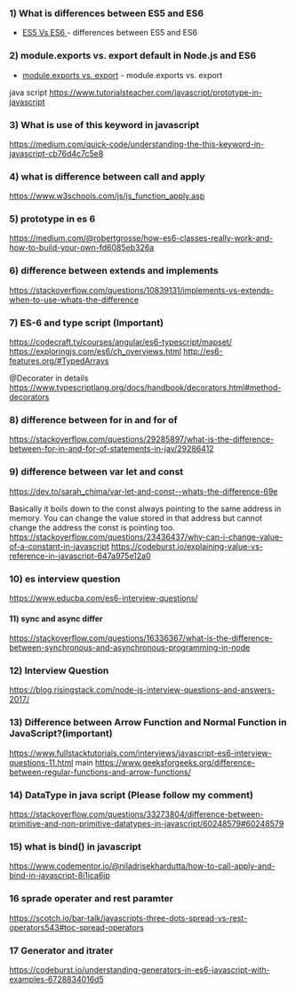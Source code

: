 ### 1) What is differences between ES5 and ES6 

* [ES5 Vs ES6 ](https://engineering.carsguide.com.au/es5-vs-es6-syntax-6c8350fa6998) - differences between ES5 and ES6

### 2) module.exports vs. export default in Node.js and ES6

* [module.exports vs. export](https://stackoverflow.com/questions/40294870/module-exports-vs-export-default-in-node-js-and-es6) - module.exports vs. export

java script
https://www.tutorialsteacher.com/javascript/prototype-in-javascript

### 3) What is use of this keyword in javascript
https://medium.com/quick-code/understanding-the-this-keyword-in-javascript-cb76d4c7c5e8

### 4) what is difference between call and apply
https://www.w3schools.com/js/js_function_apply.asp

### 5) prototype in es 6
https://medium.com/@robertgrosse/how-es6-classes-really-work-and-how-to-build-your-own-fd6085eb326a

### 6) difference between extends and implements
https://stackoverflow.com/questions/10839131/implements-vs-extends-when-to-use-whats-the-difference

### 7) ES-6 and type script (Important)
https://codecraft.tv/courses/angular/es6-typescript/mapset/
https://exploringjs.com/es6/ch_overviews.html
http://es6-features.org/#TypedArrays

@Decorater in details
https://www.typescriptlang.org/docs/handbook/decorators.html#method-decorators

### 8) difference between for in and for of 
https://stackoverflow.com/questions/29285897/what-is-the-difference-between-for-in-and-for-of-statements-in-jav/29286412

### 9) difference between var let and const 
https://dev.to/sarah_chima/var-let-and-const--whats-the-difference-69e

Basically it boils down to the const always pointing to the same address in memory. You can change the value stored in that address but cannot change the address the const is pointing too.
https://stackoverflow.com/questions/23436437/why-can-i-change-value-of-a-constant-in-javascript
https://codeburst.io/explaining-value-vs-reference-in-javascript-647a975e12a0

### 10) es interview question
https://www.educba.com/es6-interview-questions/

#### 11) sync and async differ 
https://stackoverflow.com/questions/16336367/what-is-the-difference-between-synchronous-and-asynchronous-programming-in-node

### 12) Interview Question 
https://blog.risingstack.com/node-js-interview-questions-and-answers-2017/

### 13)  Difference between Arrow Function and Normal Function in JavaScript?(important)
https://www.fullstacktutorials.com/interviews/javascript-es6-interview-questions-11.html
main
https://www.geeksforgeeks.org/difference-between-regular-functions-and-arrow-functions/

### 14) DataType in java script  (Please follow my comment)
https://stackoverflow.com/questions/33273804/difference-between-primitive-and-non-primitive-datatypes-in-javascript/60248579#60248579

### 15) what is bind() in javascript
https://www.codementor.io/@niladrisekhardutta/how-to-call-apply-and-bind-in-javascript-8i1jca6jp

### 16 sprade operater and rest paramter
https://scotch.io/bar-talk/javascripts-three-dots-spread-vs-rest-operators543#toc-spread-operators

### 17 Generator and itrater
https://codeburst.io/understanding-generators-in-es6-javascript-with-examples-6728834016d5


